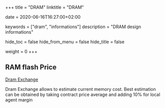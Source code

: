 +++
title = "DRAM"
linktitle = "DRAM"

date = 2020-06-16T16:27:00+02:00

keywords = ["dram", "informations"]
description = "DRAM design informations"

hide_toc = false
hide_from_menu = false
hide_title = false

weight = 0
+++

## RAM flash Price

[Dram Exchange](http://www.dramexchange.com/ "Dram Exchange website")

Dram Exchange allows to estimate current memory cost. Best estimation can be obtained by taking contract price average and adding 10% for local agent margin